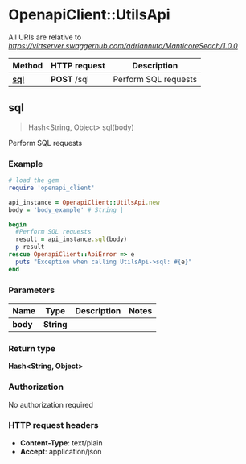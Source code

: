# OpenapiClient::UtilsApi

All URIs are relative to *https://virtserver.swaggerhub.com/adriannuta/ManticoreSeach/1.0.0*

Method | HTTP request | Description
------------- | ------------- | -------------
[**sql**](UtilsApi.md#sql) | **POST** /sql | Perform SQL requests



## sql

> Hash&lt;String, Object&gt; sql(body)

Perform SQL requests

### Example

```ruby
# load the gem
require 'openapi_client'

api_instance = OpenapiClient::UtilsApi.new
body = 'body_example' # String | 

begin
  #Perform SQL requests
  result = api_instance.sql(body)
  p result
rescue OpenapiClient::ApiError => e
  puts "Exception when calling UtilsApi->sql: #{e}"
end
```

### Parameters


Name | Type | Description  | Notes
------------- | ------------- | ------------- | -------------
 **body** | **String**|  | 

### Return type

**Hash&lt;String, Object&gt;**

### Authorization

No authorization required

### HTTP request headers

- **Content-Type**: text/plain
- **Accept**: application/json

